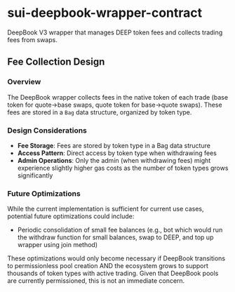 # sui-deepbook-wrapper-contract
DeepBook V3 wrapper that manages DEEP token fees and collects trading fees from swaps.

## Fee Collection Design

### Overview
The DeepBook wrapper collects fees in the native token of each trade (base token for quote→base swaps, quote token for base→quote swaps).
These fees are stored in a `Bag` data structure, organized by token type.

### Design Considerations

- **Fee Storage**: Fees are stored by token type in a Bag data structure
- **Access Pattern**: Direct access by token type when withdrawing fees
- **Admin Operations**: Only the admin (when withdrawing fees) might experience slightly higher gas costs as the number of token types grows significantly

### Future Optimizations

While the current implementation is sufficient for current use cases, potential future optimizations could include:

- Periodic consolidation of small fee balances (e.g., bot which would run the withdraw function for small balances, swap to DEEP, and top up wrapper using join method)

These optimizations would only become necessary if DeepBook transitions to permissionless pool creation AND the ecosystem grows to support thousands of token types with active trading. Given that DeepBook pools are currently permissioned, this is not an immediate concern.
